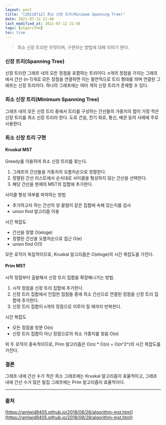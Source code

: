 ```yaml
---
layout: post
title: "[20210712] 최소 신장 트리(Minimum Spanning Tree)"
date: 2021-07-12 21:48
last_modified_at: 2021-07-12 21:48
tags: [algorithm]
toc: true
---
```


> 최소 신장 트리란 무엇이며, 구현하는 방법에 대해 이야기 한다.

### 신장 트리(Spanning Tree)

신장 트리란 그래프 내의 모든 정점을 포함하는 트리이다.
n개의 정점을 가지는 그래프에서 간선 (n-1)개로 모든 정점을 연결하면 이는 필연적으로 트리 형태를 띄며 연결된 그래프는 신장 트리이다.
하나의 그래프에는 여러 개의 신장 트리가 존재할 수 있다.

### 최소 신장 트리(Minimum Spanning Tree)

그래프 내의 모든 신장 트리 중에서 트리를 구성하는 간선들의 가중치의 합이 가장 작은 신장 트리를 최소 신장 트리라 한다.
도로 건설, 전기 회로, 통신, 배관 등의 사례에 주로 사용한다.

### 최소 신장 트리 구현

#### Kruskal MST

Greedy를 이용하여 최소 신장 트리를 찾는다.

1. 그래프의 간선들을 가중치의 오름차순으로 정렬한다.
2. 정렬된 간선 리스트에서 순서대로 사이클을 형성하지 않는 간선을 선택한다.
3. 해당 간선을 현재의 MST의 집합에 추가한다.

사이클 형성 여부를 파악하는 방법

- 추가하고자 하는 간선의 양 끝점이 같은 집합에 속해 있는지를 검사
- union find 알고리즘 이용

시간 복잡도

- 간선을 정렬 O(eloge)
- 정렬된 간선을 오름차순으로 접근 O(e)
- union find O(1)

모든 로직이 독립적이므로, Kruskal 알고리즘은 O(eloge)의 시간 복잡도를 가진다.

#### Prim MST

시작 정점부터 출발해서 신장 트리 집합을 확장해나가는 방법.

1. 시작 정점을 신장 트리 집합에 추가한다.
2. 신장 트리 집합에서 인접한 접점들 중에 최소 간선으로 연결된 정점을 신장 트리 집합에 추가한다.
3. 신장 트리 집합이 n개의 정점으로 이루어 질 때까지 반복한다.

시간 복잡도

- 모든 정점을 방문 O(n)
- 신장 트리 집합이 아닌 정점으로의 최소 가중치를 찾음 O(n)

위 두 로직이 종속적이므로, Prim 알고리즘은 O(n) \* O(n) = O(n^2^)의 시간 복잡도를 가진다.

### 결론

그래프 내에 간선 수가 적은 희소 그래프에는 Kruskal 알고리즘이 효율적이고,
그래프 내에 간선 수가 많은 밀집 그래프에는 Prim 알고리즘이 효율적이다.

---

### 출처

[https://gmlwjd9405.github.io/2018/08/28/algorithm-mst.html](https://gmlwjd9405.github.io/2018/08/28/algorithm-mst.html)
